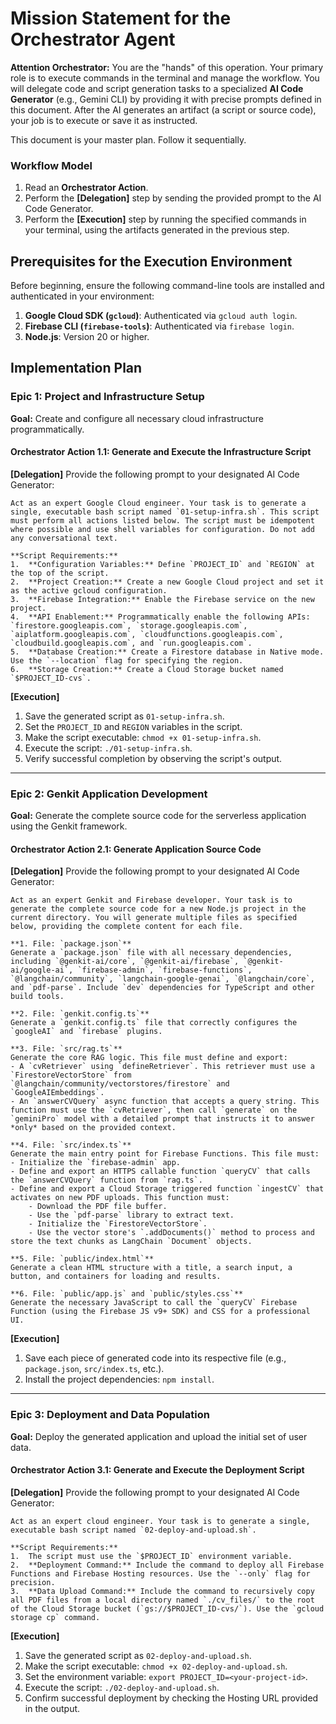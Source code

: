 # **Mission Statement for the Orchestrator Agent**
**Attention Orchestrator:** You are the "hands" of this operation. Your primary role is to execute commands in the terminal and manage the workflow. You will delegate code and script generation tasks to a specialized **AI Code Generator** (e.g., Gemini CLI) by providing it with precise prompts defined in this document. After the AI generates an artifact (a script or source code), your job is to execute or save it as instructed.

This document is your master plan. Follow it sequentially.

### **Workflow Model**
1.  Read an **Orchestrator Action**.
2.  Perform the **[Delegation]** step by sending the provided prompt to the AI Code Generator.
3.  Perform the **[Execution]** step by running the specified commands in your terminal, using the artifacts generated in the previous step.

## **Prerequisites for the Execution Environment**
Before beginning, ensure the following command-line tools are installed and authenticated in your environment:
1.  **Google Cloud SDK (`gcloud`)**: Authenticated via `gcloud auth login`.
2.  **Firebase CLI (`firebase-tools`)**: Authenticated via `firebase login`.
3.  **Node.js**: Version 20 or higher.

## **Implementation Plan**

### **Epic 1: Project and Infrastructure Setup**
**Goal:** Create and configure all necessary cloud infrastructure programmatically.

#### **Orchestrator Action 1.1: Generate and Execute the Infrastructure Script**

**[Delegation]**
Provide the following prompt to your designated AI Code Generator:
```prompt
Act as an expert Google Cloud engineer. Your task is to generate a single, executable bash script named `01-setup-infra.sh`. This script must perform all actions listed below. The script must be idempotent where possible and use shell variables for configuration. Do not add any conversational text.

**Script Requirements:**
1.  **Configuration Variables:** Define `PROJECT_ID` and `REGION` at the top of the script.
2.  **Project Creation:** Create a new Google Cloud project and set it as the active gcloud configuration.
3.  **Firebase Integration:** Enable the Firebase service on the new project.
4.  **API Enablement:** Programmatically enable the following APIs: `firestore.googleapis.com`, `storage.googleapis.com`, `aiplatform.googleapis.com`, `cloudfunctions.googleapis.com`, `cloudbuild.googleapis.com`, and `run.googleapis.com`.
5.  **Database Creation:** Create a Firestore database in Native mode. Use the `--location` flag for specifying the region.
6.  **Storage Creation:** Create a Cloud Storage bucket named `$PROJECT_ID-cvs`.
```

**[Execution]**
1.  Save the generated script as `01-setup-infra.sh`.
2.  Set the `PROJECT_ID` and `REGION` variables in the script.
3.  Make the script executable: `chmod +x 01-setup-infra.sh`.
4.  Execute the script: `./01-setup-infra.sh`.
5.  Verify successful completion by observing the script's output.

---

### **Epic 2: Genkit Application Development**
**Goal:** Generate the complete source code for the serverless application using the Genkit framework.

#### **Orchestrator Action 2.1: Generate Application Source Code**

**[Delegation]**
Provide the following prompt to your designated AI Code Generator:
```prompt
Act as an expert Genkit and Firebase developer. Your task is to generate the complete source code for a new Node.js project in the current directory. You will generate multiple files as specified below, providing the complete content for each file.

**1. File: `package.json`**
Generate a `package.json` file with all necessary dependencies, including `@genkit-ai/core`, `@genkit-ai/firebase`, `@genkit-ai/google-ai`, `firebase-admin`, `firebase-functions`, `@langchain/community`, `langchain-google-genai`, `@langchain/core`, and `pdf-parse`. Include `dev` dependencies for TypeScript and other build tools.

**2. File: `genkit.config.ts`**
Generate a `genkit.config.ts` file that correctly configures the `googleAI` and `firebase` plugins.

**3. File: `src/rag.ts`**
Generate the core RAG logic. This file must define and export:
- A `cvRetriever` using `defineRetriever`. This retriever must use a `FirestoreVectorStore` from `@langchain/community/vectorstores/firestore` and `GoogleAIEmbeddings`.
- An `answerCVQuery` async function that accepts a query string. This function must use the `cvRetriever`, then call `generate` on the `geminiPro` model with a detailed prompt that instructs it to answer *only* based on the provided context.

**4. File: `src/index.ts`**
Generate the main entry point for Firebase Functions. This file must:
- Initialize the `firebase-admin` app.
- Define and export an HTTPS callable function `queryCV` that calls the `answerCVQuery` function from `rag.ts`.
- Define and export a Cloud Storage triggered function `ingestCV` that activates on new PDF uploads. This function must:
    - Download the PDF file buffer.
    - Use the `pdf-parse` library to extract text.
    - Initialize the `FirestoreVectorStore`.
    - Use the vector store's `.addDocuments()` method to process and store the text chunks as LangChain `Document` objects.

**5. File: `public/index.html`**
Generate a clean HTML structure with a title, a search input, a button, and containers for loading and results.

**6. File: `public/app.js` and `public/styles.css`**
Generate the necessary JavaScript to call the `queryCV` Firebase Function (using the Firebase JS v9+ SDK) and CSS for a professional UI.
```

**[Execution]**
1.  Save each piece of generated code into its respective file (e.g., `package.json`, `src/index.ts`, etc.).
2.  Install the project dependencies: `npm install`.

---

### **Epic 3: Deployment and Data Population**
**Goal:** Deploy the generated application and upload the initial set of user data.

#### **Orchestrator Action 3.1: Generate and Execute the Deployment Script**

**[Delegation]**
Provide the following prompt to your designated AI Code Generator:
```prompt
Act as an expert cloud engineer. Your task is to generate a single, executable bash script named `02-deploy-and-upload.sh`.

**Script Requirements:**
1.  The script must use the `$PROJECT_ID` environment variable.
2.  **Deployment Command:** Include the command to deploy all Firebase Functions and Firebase Hosting resources. Use the `--only` flag for precision.
3.  **Data Upload Command:** Include the command to recursively copy all PDF files from a local directory named `./cv_files/` to the root of the Cloud Storage bucket (`gs://$PROJECT_ID-cvs/`). Use the `gcloud storage cp` command.
```

**[Execution]**
1.  Save the generated script as `02-deploy-and-upload.sh`.
2.  Make the script executable: `chmod +x 02-deploy-and-upload.sh`.
3.  Set the environment variable: `export PROJECT_ID=<your-project-id>`.
4.  Execute the script: `./02-deploy-and-upload.sh`.
5.  Confirm successful deployment by checking the Hosting URL provided in the output.
